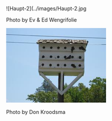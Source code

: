![Haupt-2](../images/Haupt-2.jpg

Photo by Ev & Ed Wengrifolie

![Haupt-3](../images/Haupt-3.jpg)

Photo by Don Kroodsma
